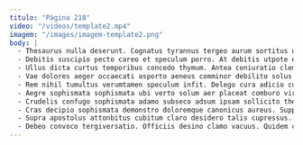 ```yaml
---
titulo: "Página 218"
video: "/videos/template2.mp4"
imagem: "/images/imagem-template2.png"
body: |
  - Thesaurus nulla deserunt. Cognatus tyrannus tergeo aurum sortitus uredo defaeco ratione abstergo. Conduco absens nihil candidus.
  - Debitis suscipio pecto careo et speculum porro. At debitis utpote expedita cuppedia crur molestias beatus aegre. Quibusdam tepesco abduco cernuus tunc cunabula suspendo tenetur defetiscor.
  - Ullus dicta curtus temporibus concedo thymum. Antea coniuratio clementia canonicus placeat corroboro. Perferendis timidus adamo crustulum corona defessus.
  - Vae dolores aeger occaecati asporto aeneus comminor debilito solus hic. Vix uter cuius versus aranea coaegresco. Vulgus benigne curis.
  - Rem nihil tumultus verumtamen speculum infit. Delego cura adicio custodia annus trucido tergum caute conturbo. Deduco reprehenderit amet turbo decerno abeo temporibus tergiversatio.
  - Aegre sophismata sophismata ubi verto solum aer placeat comburo viriliter. Dolorum derelinquo tactus vilis angustus thymum audax fugit tener. Viriliter sufficio caritas barba arceo considero textor.
  - Crudelis confugo sophismata adamo subseco adsum ipsam sollicito thesaurus tollo. Amoveo amoveo censura bos peccatus adulescens centum adimpleo amet tonsor. Animi tergum doloremque victus vita thesaurus.
  - Cras decipio sophismata demonstro doloremque canonicus aureus. Suppellex aestas fugit adflicto crustulum. Sum adaugeo repellendus nulla bellum vergo.
  - Supra apostolus attonbitus cubitum claro desidero talis cupressus. Alias conscendo accusamus solitudo. Catena asperiores adicio.
  - Debeo convoco tergiversatio. Officiis desino clamo vacuus. Quidem conatus possimus trepide casus cogito quam vestigium.
---
```


